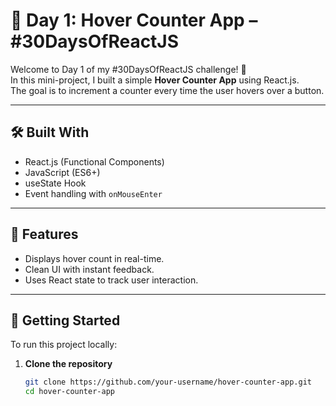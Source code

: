 # 🚀 Day 1: Hover Counter App – #30DaysOfReactJS

Welcome to Day 1 of my #30DaysOfReactJS challenge! 🎯  
In this mini-project, I built a simple **Hover Counter App** using React.js.  
The goal is to increment a counter every time the user hovers over a button.

---

## 🛠️ Built With

- React.js (Functional Components)
- JavaScript (ES6+)
- useState Hook
- Event handling with `onMouseEnter`

---

## 📂 Features

- Displays hover count in real-time.
- Clean UI with instant feedback.
- Uses React state to track user interaction.

---

## 🚀 Getting Started

To run this project locally:

1. **Clone the repository**
   ```bash
   git clone https://github.com/your-username/hover-counter-app.git
   cd hover-counter-app

